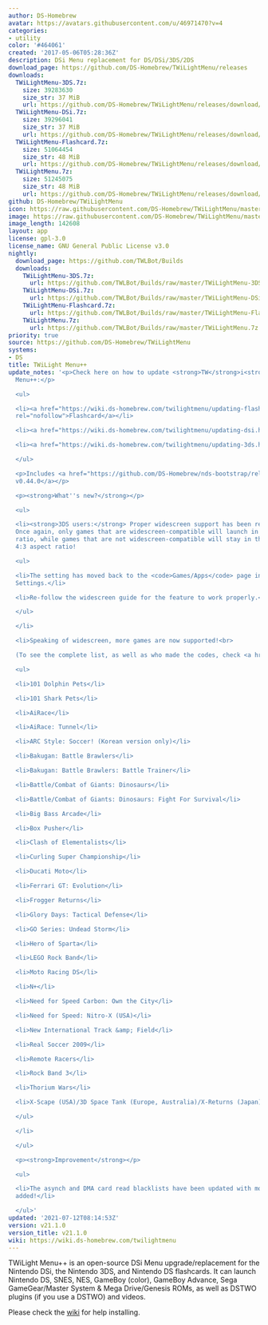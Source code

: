 ```yaml
---
author: DS-Homebrew
avatar: https://avatars.githubusercontent.com/u/46971470?v=4
categories:
- utility
color: '#464061'
created: '2017-05-06T05:28:36Z'
description: DSi Menu replacement for DS/DSi/3DS/2DS
download_page: https://github.com/DS-Homebrew/TWiLightMenu/releases
downloads:
  TWiLightMenu-3DS.7z:
    size: 39283630
    size_str: 37 MiB
    url: https://github.com/DS-Homebrew/TWiLightMenu/releases/download/v21.1.0/TWiLightMenu-3DS.7z
  TWiLightMenu-DSi.7z:
    size: 39296041
    size_str: 37 MiB
    url: https://github.com/DS-Homebrew/TWiLightMenu/releases/download/v21.1.0/TWiLightMenu-DSi.7z
  TWiLightMenu-Flashcard.7z:
    size: 51064454
    size_str: 48 MiB
    url: https://github.com/DS-Homebrew/TWiLightMenu/releases/download/v21.1.0/TWiLightMenu-Flashcard.7z
  TWiLightMenu.7z:
    size: 51245075
    size_str: 48 MiB
    url: https://github.com/DS-Homebrew/TWiLightMenu/releases/download/v21.1.0/TWiLightMenu.7z
github: DS-Homebrew/TWiLightMenu
icon: https://raw.githubusercontent.com/DS-Homebrew/TWiLightMenu/master/booter/Twilight%2B%2B-animated%20icon-fix.gif
image: https://raw.githubusercontent.com/DS-Homebrew/TWiLightMenu/master/logo.png
image_length: 142608
layout: app
license: gpl-3.0
license_name: GNU General Public License v3.0
nightly:
  download_page: https://github.com/TWLBot/Builds
  downloads:
    TWiLightMenu-3DS.7z:
      url: https://github.com/TWLBot/Builds/raw/master/TWiLightMenu-3DS.7z
    TWiLightMenu-DSi.7z:
      url: https://github.com/TWLBot/Builds/raw/master/TWiLightMenu-DSi.7z
    TWiLightMenu-Flashcard.7z:
      url: https://github.com/TWLBot/Builds/raw/master/TWiLightMenu-Flashcard.7z
    TWiLightMenu.7z:
      url: https://github.com/TWLBot/Builds/raw/master/TWiLightMenu.7z
priority: true
source: https://github.com/DS-Homebrew/TWiLightMenu
systems:
- DS
title: TWiLight Menu++
update_notes: '<p>Check here on how to update <strong>TW</strong>i<strong>L</strong>ight
  Menu++:</p>

  <ul>

  <li><a href="https://wiki.ds-homebrew.com/twilightmenu/updating-flashcard.html"
  rel="nofollow">Flashcard</a></li>

  <li><a href="https://wiki.ds-homebrew.com/twilightmenu/updating-dsi.html" rel="nofollow">DSi</a></li>

  <li><a href="https://wiki.ds-homebrew.com/twilightmenu/updating-3ds.html" rel="nofollow">3DS</a></li>

  </ul>

  <p>Includes <a href="https://github.com/DS-Homebrew/nds-bootstrap/releases/tag/v0.44.0">nds-bootstrap
  v0.44.0</a></p>

  <p><strong>What''s new?</strong></p>

  <ul>

  <li><strong>3DS users:</strong> Proper widescreen support has been re-implemented.
  Once again, only games that are widescreen-compatible will launch in the 16:10 aspect
  ratio, while games that are not widescreen-compatible will stay in the original
  4:3 aspect ratio!

  <ul>

  <li>The setting has moved back to the <code>Games/Apps</code> page in TWLMenu++
  Settings.</li>

  <li>Re-follow the widescreen guide for the feature to work properly.</li>

  </ul>

  </li>

  <li>Speaking of widescreen, more games are now supported!<br>

  (To see the complete list, as well as who made the codes, check <a href="https://github.com/DS-Homebrew/TWiLightMenu/blob/master/7zfile/3DS%20-%20CFW%20users/Games%20supported%20with%20widescreen.txt">here</a>.)

  <ul>

  <li>101 Dolphin Pets</li>

  <li>101 Shark Pets</li>

  <li>AiRace</li>

  <li>AiRace: Tunnel</li>

  <li>ARC Style: Soccer! (Korean version only)</li>

  <li>Bakugan: Battle Brawlers</li>

  <li>Bakugan: Battle Brawlers: Battle Trainer</li>

  <li>Battle/Combat of Giants: Dinosaurs</li>

  <li>Battle/Combat of Giants: Dinosaurs: Fight For Survival</li>

  <li>Big Bass Arcade</li>

  <li>Box Pusher</li>

  <li>Clash of Elementalists</li>

  <li>Curling Super Championship</li>

  <li>Ducati Moto</li>

  <li>Ferrari GT: Evolution</li>

  <li>Frogger Returns</li>

  <li>Glory Days: Tactical Defense</li>

  <li>GO Series: Undead Storm</li>

  <li>Hero of Sparta</li>

  <li>LEGO Rock Band</li>

  <li>Moto Racing DS</li>

  <li>N+</li>

  <li>Need for Speed Carbon: Own the City</li>

  <li>Need for Speed: Nitro-X (USA)</li>

  <li>New International Track &amp; Field</li>

  <li>Real Soccer 2009</li>

  <li>Remote Racers</li>

  <li>Rock Band 3</li>

  <li>Thorium Wars</li>

  <li>X-Scape (USA)/3D Space Tank (Europe, Australia)/X-Returns (Japan)</li>

  </ul>

  </li>

  </ul>

  <p><strong>Improvement</strong></p>

  <ul>

  <li>The asynch and DMA card read blacklists have been updated with more known games
  added!</li>

  </ul>'
updated: '2021-07-12T08:14:53Z'
version: v21.1.0
version_title: v21.1.0
wiki: https://wiki.ds-homebrew.com/twilightmenu
---
```

TWiLight Menu++ is an open-source DSi Menu upgrade/replacement for the Nintendo DSi, the Nintendo 3DS, and Nintendo DS flashcards. It can launch Nintendo DS, SNES, NES, GameBoy (color), GameBoy Advance, Sega GameGear/Master System & Mega Drive/Genesis ROMs, as well as DSTWO plugins (if you use a DSTWO) and videos.

Please check the [wiki](https://wiki.ds-homebrew.com/twilightmenu) for help installing.